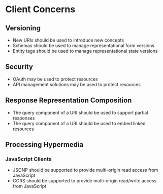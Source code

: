 # Client Concerns

## Versioning

- New URIs should be used to introduce new concepts
- Schemas should be used to manage representational form versions
- Entity tags should be used to manage representational state versions

## Security

- OAuth may be used to protect resources
- API management solutions may be used to protect resources

## Response Representation Composition

- The query component of a URI should be used to support partial responses
- The query component of a URI should be used to embed linked resources

## Processing Hypermedia

### JavaScript Clients

- JSONP should be supported to provide multi-origin read access from JavaScript
- CORS should be supported to provide multi-origin read/write access from JavaScript

